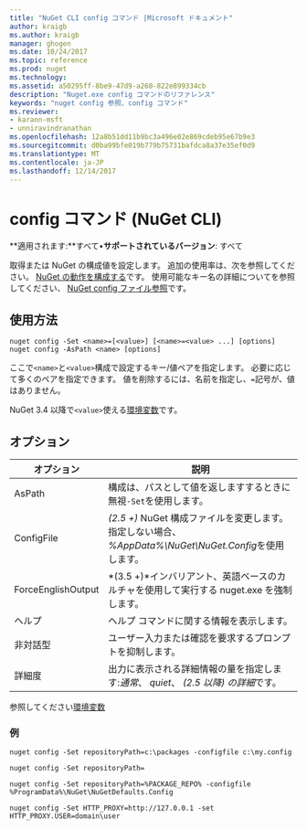 ```yaml
---
title: "NuGet CLI config コマンド |Microsoft ドキュメント"
author: kraigb
ms.author: kraigb
manager: ghogen
ms.date: 10/24/2017
ms.topic: reference
ms.prod: nuget
ms.technology: 
ms.assetid: a50295ff-8be9-47d9-a260-822e899334cb
description: "Nuget.exe config コマンドのリファレンス"
keywords: "nuget config 参照、config コマンド"
ms.reviewer:
- karann-msft
- unniravindranathan
ms.openlocfilehash: 12a8b51dd11b9bc3a496e02e869cdeb95e67b9e3
ms.sourcegitcommit: d0ba99bfe019b779b75731bafdca8a37e35ef0d9
ms.translationtype: MT
ms.contentlocale: ja-JP
ms.lasthandoff: 12/14/2017
---
```

# <a name="config-command-nuget-cli"></a>config コマンド (NuGet CLI)

**適用されます:**すべて&bullet;**サポートされているバージョン**: すべて

取得または NuGet の構成値を設定します。 追加の使用率は、次を参照してください。 [NuGet の動作を構成する](../consume-packages/configuring-nuget-behavior.md)です。 使用可能なキー名の詳細についてを参照してください、 [NuGet config ファイル参照](../Schema/nuget-config-file.md)です。

## <a name="usage"></a>使用方法

```
nuget config -Set <name>=[<value>] [<name>=<value> ...] [options]
nuget config -AsPath <name> [options]
```

ここで`<name>`と`<value>`構成で設定するキー/値ペアを指定します。 必要に応じて多くのペアを指定できます。 値を削除するには、名前を指定し、`=`記号が、値はありません。

NuGet 3.4 以降で`<value>`使える[環境変数](cli-ref-environment-variables.md)です。

## <a name="options"></a>オプション

| オプション | 説明 |
| --- | --- |
| AsPath | 構成は、パスとして値を返しますするときに無視`-Set`を使用します。 |
| ConfigFile | *(2.5 +)* NuGet 構成ファイルを変更します。 指定しない場合、 *%AppData%\NuGet\NuGet.Config*を使用します。 |
| ForceEnglishOutput | *(3.5 +)*インバリアント、英語ベースのカルチャを使用して実行する nuget.exe を強制します。 |
| ヘルプ | ヘルプ コマンドに関する情報を表示します。 |
| 非対話型 | ユーザー入力または確認を要求するプロンプトを抑制します。 |
| 詳細度 | 出力に表示される詳細情報の量を指定します:*通常*、 *quiet*、 *(2.5 以降) の詳細*です。 |

参照してください[環境変数](cli-ref-environment-variables.md)

### <a name="examples"></a>例

```
nuget config -Set repositoryPath=c:\packages -configfile c:\my.config

nuget config -Set repositoryPath=

nuget config -Set repositoryPath=%PACKAGE_REPO% -configfile %ProgramData%\NuGet\NuGetDefaults.Config

nuget config -Set HTTP_PROXY=http://127.0.0.1 -set HTTP_PROXY.USER=domain\user
```

